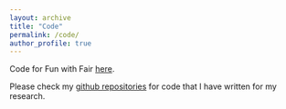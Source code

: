 ```yaml
---
layout: archive
title: "Code"
permalink: /code/
author_profile: true
---
```


Code for Fun with Fair <a href="https://matthewjhenry.github.io/code/FunFaIR.ipynb">here</a>.

Please check my <a href="https://github.com/matthewjhenry">github repositories</a> for code that I have written for my research.